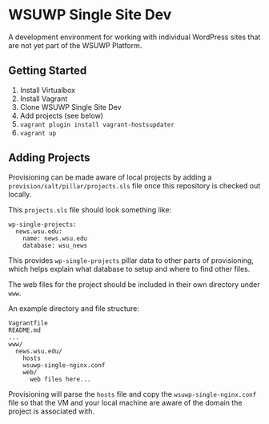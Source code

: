 # WSUWP Single Site Dev

A development environment for working with individual WordPress sites that are not yet part of the WSUWP Platform.

## Getting Started

1. Install Virtualbox
2. Install Vagrant
3. Clone WSUWP Single Site Dev
4. Add projects (see below)
5. `vagrant plugin install vagrant-hostsupdater`
6. `vagrant up`

## Adding Projects

Provisioning can be made aware of local projects by adding a `provision/salt/pillar/projects.sls` file once this repository is checked out locally.

This `projects.sls` file should look something like:
```
wp-single-projects:
  news.wsu.edu:
    name: news.wsu.edu
    database: wsu_news
```

This provides `wp-single-projects` pillar data to other parts of provisioning, which helps explain what database to setup and where to find other files.

The web files for the project should be included in their own directory under `www`.

An example directory and file structure:

```
Vagrantfile
README.md
...
www/
  news.wsu.edu/
    hosts
    wsuwp-single-nginx.conf
    web/
      web files here...
```

Provisioning will parse the `hosts` file and copy the `wsuwp-single-nginx.conf` file so that the VM and your local machine are aware of the domain the project is associated with.
